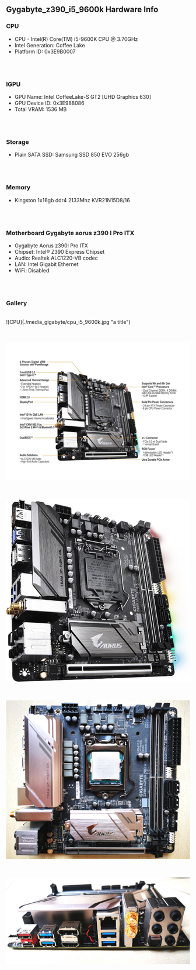 ## Gygabyte_z390_i5_9600k Hardware Info

### CPU

- CPU - Intel(R) Core(TM) i5-9600K CPU @ 3.70GHz
- Intel Generation: Coffee Lake
- Platform ID: 0x3E9B0007

<br/><br/>




### IGPU

- GPU Name: Intel CoffeeLake-S GT2 [UHD Graphics 630]
- GPU Device ID: 0x3E988086
- Total VRAM: 1536 MB

<br/><br/>

### Storage

- Plain SATA SSD: Samsung SSD 850 EVO 256gb

<br/><br/>


### Memory

- Kingston 1x16gb ddr4 2133Mhz KVR21N15D8/16

<br/><br/>



### Motherboard Gygabyte aorus z390 I Pro ITX

- Gygabyte Aorus z390I Pro ITX 
- Chipset: Intel® Z390 Express Chipset
- Audio: Realtek ALC1220-VB codec
- LAN: Intel Gigabit Ethernet
- WiFi: Disabled

<br/><br/>



### Gallery

<br/>
![CPU](./media_gigabyte/cpu_i5_9600k.jpg "a title")

<br/><br/>
![CPU](./media_gigabyte/gigabyte_z390_04.jpg "a title")

<br/><br/>
![CPU](./media_gigabyte/gigabyte_z390_03.jpg "a title")

<br/><br/>
![CPU](./media_gigabyte/gigabyte_z390_02.jpg "a title")

<br/><br/>
![CPU](./media_gigabyte/gigabyte_z390_01.jpg "a title")
